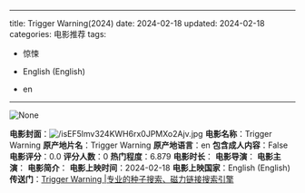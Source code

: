 
---
title: Trigger Warning(2024)
date: 2024-02-18
updated: 2024-02-18
categories: 电影推荐
tags:

- 惊悚

- English (English)
- en
---

<img src="https://image.tmdb.org/t/p/originalNone" alt="None" title="None">

**电影封面**：<img src="https://image.tmdb.org/t/p/w200/isEF5lmv324KWH6rx0JPMXo2Ajv.jpg" alt="/isEF5lmv324KWH6rx0JPMXo2Ajv.jpg" title="/isEF5lmv324KWH6rx0JPMXo2Ajv.jpg">
**电影名称**：Trigger Warning
**原产地片名**：Trigger Warning
**原产地语言**：en
**包含成人内容**：False
**电影评分**：0.0
**评分人数**：0
**热门程度**：6.879
**电影时长**：
**电影导演**：
**电影主演**：
**电影简介**：
**电影上映时间**：2024-02-18
**电影上映国家**：English (English)
**传送门**：[Trigger Warning |专业的种子搜索、磁力链接搜索引擎](https://movie.amd794.com:2083/?search=Trigger%20Warning&ordering=&mode=match_phrase&page_size=10&page=1)

